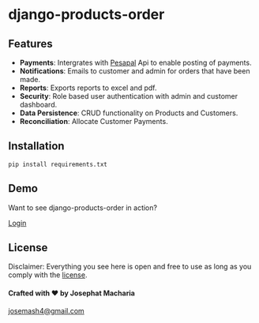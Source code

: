 # django-products-order

## Features
- __Payments__: Intergrates with [Pesapal](http://developer.pesapal.com/) Api to enable posting of payments.
- __Notifications__: Emails to customer and admin for orders that have been made.
- __Reports__: Exports reports to excel and pdf.
- __Security__: Role based user authentication with admin and customer dashboard.
- __Data Persistence__: CRUD functionality on Products and Customers.
- __Reconciliation__: Allocate Customer Payments.

## Installation

  `pip install requirements.txt`

## Demo

Want to see django-products-order in action?

[Login](http://josephat.webfactional.com/accounts/login/)

## License

Disclaimer: Everything you see here is open and free to use as long as you comply with the [license](https://github.com/joemash/django-products-order/blob/master/LICENSE). 

#### Crafted with ❤️ by Josephat Macharia
josemash4@gmail.com